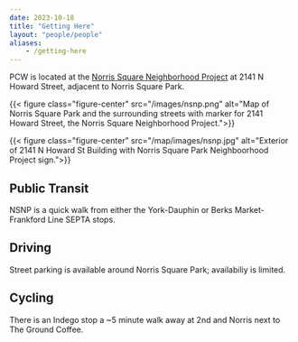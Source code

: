 ```yaml
---
date: 2023-10-18
title: "Getting Here"
layout: "people/people"
aliases:
    - /getting-here
---
```


PCW is located at the [Norris Square Neighborhood Project](http://myneighborhoodproject.org/) at 2141 N Howard Street, adjacent to Norris Square Park. 

{{< figure class="figure-center" src="/images/nsnp.png" alt="Map of Norris Square Park and the surrounding streets with marker for 2141 Howard Street, the Norris Square Neighborhood Project.">}}  

{{< figure class="figure-center" src="/map/images/nsnp.jpg" alt="Exterior of 2141 N Howard St Building with Norris Square Park Neighboorhood Project sign.">}}  

## Public Transit 
NSNP is a quick walk from either the York-Dauphin or Berks Market-Frankford Line SEPTA stops. 

## Driving 
Street parking is available around Norris Square Park; availabiliy is limited. 

## Cycling 
There is an Indego stop a ~5 minute walk away at 2nd and Norris next to The Ground Coffee. 